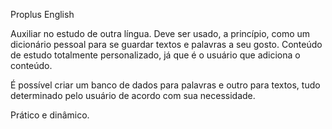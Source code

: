 Proplus English

Auxiliar no estudo de outra língua.
Deve ser usado, a princípio, como um dicionário pessoal para se guardar textos e palavras a seu gosto.
Conteúdo de estudo totalmente personalizado, já que é o usuário que adiciona o conteúdo.

É possível criar um banco de dados para palavras e outro para textos, tudo determinado pelo usuário de acordo com sua necessidade.

Prático e dinâmico.
